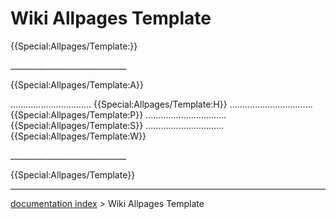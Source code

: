 # Wiki Allpages Template
{{Special:Allpages/Template:}}

\_\_\_\_\_\_\_\_\_\_\_\_\_\_\_\_\_\_\_\_\_\_\_\_\_\_\_\_\_


{{Special:Allpages/Template:A}}

\...\...\...\...\...\...\...\...\...\..... {{Special:Allpages/Template:H}} \...\...\...\...\...\...\...\...\...\...\... {{Special:Allpages/Template:P}} \...\...\...\...\...\...\...\...\...\..... {{Special:Allpages/Template:S}} \...\...\...\...\...\...\...\...\...\.... {{Special:Allpages/Template:W}}

\_\_\_\_\_\_\_\_\_\_\_\_\_\_\_\_\_\_\_\_\_\_\_\_\_\_\_\_\_


{{Special:Allpages/Template}}

---
[documentation index](../README.md) > Wiki Allpages Template
